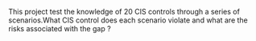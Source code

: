 This project test the knowledge of 20 CIS controls through a series of scenarios.What CIS control does each scenario violate and what are the risks associated with the gap ?
